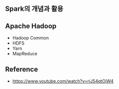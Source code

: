 ## Spark의 개념과 활용

## Apache Hadoop

- Hadoop Common
- HDFS
- Yarn
- MapReduce


## Reference

- https://www.youtube.com/watch?v=rjJ54qtOjW4